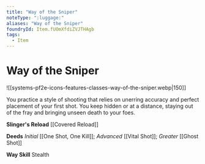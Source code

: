 ```yaml
---
title: "Way of the Sniper"
noteType: ":luggage:"
aliases: "Way of the Sniper"
foundryId: Item.fUOmXfdiZVJTHAgb
tags:
  - Item
---
```


# Way of the Sniper
![[systems-pf2e-icons-features-classes-way-of-the-sniper.webp|150]]

You practice a style of shooting that relies on unerring accuracy and perfect placement of your first shot. You keep hidden or at a distance, staying out of the fray and bringing unseen death to your foes.

**Slinger's Reload** [[Covered Reload]]

**Deeds** _Initial_ [[One Shot, One Kill]]; _Advanced_ [[Vital Shot]]; _Greater_ [[Ghost Shot]]

**Way Skill** Stealth
